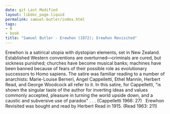 ```yaml
---
date: git Last Modified
layout: libdoc_page.liquid
permalink: samuel-butler/index.html
tags:
- B
- book
title: "Samuel Butler - Erewhon (1872); Erewhon Revisited"
---
```


Erewhon is a satirical utopia with dystopian  elements, set in New Zealand. Established Western conventions are  overturned—criminals are cured, but sickness punished; churches have become  musical banks; machines have been banned because of fears of their possible role  as evolutionary successors to Homo sapiens. The satire was familiar reading to a number of  anarchists: Marie-Louise Berneri, Angel Cappelletti, Ethel Mannin, Herbert Read,  and George Woodcock all refer to it. In this satire, for Cappelletti, "is shown  the singular taste of the author for inverting ideas and values commonly  accepted, pleasure in turning the world upside down, and a caustic and  subversive use of paradox" . . . (Cappelletti 1966: 27)
 
Erewhon Revisited was bought and read  by Herbert Read in 1915. (Read 1963: 211)
